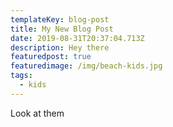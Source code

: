 ```yaml
---
templateKey: blog-post
title: My New Blog Post
date: 2019-08-31T20:37:04.713Z
description: Hey there
featuredpost: true
featuredimage: /img/beach-kids.jpg
tags:
  - kids
---
```

Look at them
